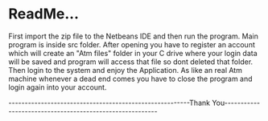 # ReadMe...

First import the zip file to the Netbeans IDE and then run the program.
Main program is inside src folder.
After opening you have to register an account which will create an "Atm files" folder in your C drive where your login data will be saved and program will access that file so dont deleted that folder.
Then login to the system and enjoy the Application.
As like an real Atm machine whenever a dead end comes you have to close the program and login again into your account.

--------------------------------------------------------Thank You---------------------------------------------------------
